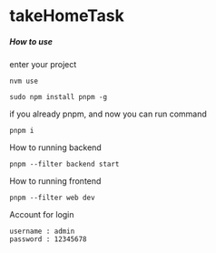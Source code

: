 # takeHomeTask

##### How to use

enter your project

```
nvm use
```

```
sudo npm install pnpm -g
```

if you already pnpm, and now you can run command

```
pnpm i
```

How to running backend

```
pnpm --filter backend start
```

How to running frontend

```
pnpm --filter web dev
```

Account for login

```
username : admin
password : 12345678
```